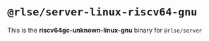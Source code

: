 # `@rlse/server-linux-riscv64-gnu`

This is the **riscv64gc-unknown-linux-gnu** binary for `@rlse/server`
